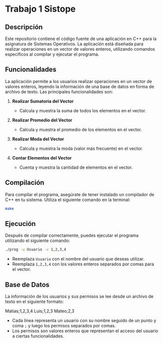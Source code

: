 # Trabajo 1 Sistope

## Descripción

Este repositorio contiene el código fuente de una aplicación en C++ para la asignatura de Sistemas Operativos. La aplicación está diseñada para realizar operaciones en un vector de valores enteros, utilizando comandos específicos al compilar y ejecutar el programa.

## Funcionalidades

La aplicación permite a los usuarios realizar operaciones en un vector de valores enteros, leyendo la información de una base de datos en forma de archivo de texto. Las principales funcionalidades son:

1. **Realizar Sumatoria del Vector**
   - Calcula y muestra la suma de todos los elementos en el vector.

2. **Realizar Promedio del Vector**
   - Calcula y muestra el promedio de los elementos en el vector.

3. **Realizar Moda del Vector**
   - Calcula y muestra la moda (valor más frecuente) en el vector.

4. **Contar Elementos del Vector**
   - Cuenta y muestra la cantidad de elementos en el vector.

## Compilación

Para compilar el programa, asegúrate de tener instalado un compilador de C++ en tu sistema. Utiliza el siguiente comando en la terminal:

```bash
make
```


## Ejecución

Después de compilar correctamente, puedes ejecutar el programa utilizando el siguiente comando:

```bash
./prog -u Usuario -v 1,2,3,4
```

- Reemplaza `Usuario` con el nombre del usuario que deseas utilizar.
- Reemplaza `1,2,3,4` con los valores enteros separados por comas para el vector.

## Base de Datos

La información de los usuarios y sus permisos se lee desde un archivo de texto en el siguiente formato:

Matias;1,2,3,4
Luis;1,2,3
Mateo;2,3


- Cada línea representa un usuario con su nombre seguido de un punto y coma `;` y luego los permisos separados por comas.
- Los permisos son valores enteros que representan el acceso del usuario a ciertas funcionalidades.
